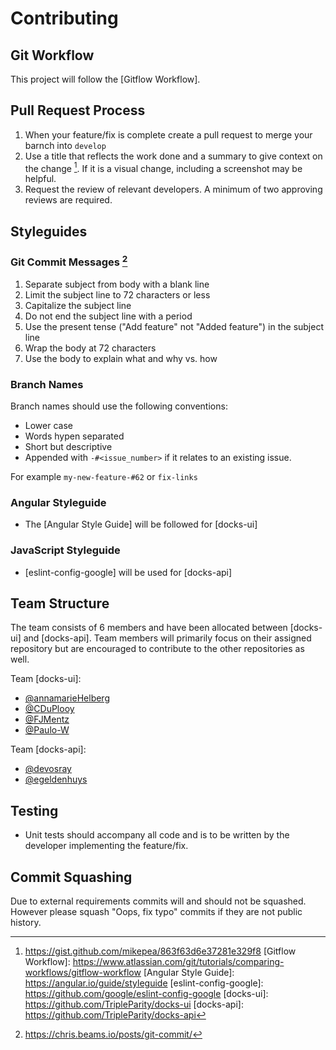 # Contributing

## Git Workflow
This project will follow the [Gitflow Workflow].

## Pull Request Process
1. When your feature/fix is complete create a pull request to merge your barnch
into `develop`
2. Use a title that reflects the work done and a summary to give context on the change [^2].
  If it is a visual change, including a screenshot may be helpful.
3. Request the review of relevant developers. A minimum of two approving reviews
  are required.

## Styleguides
### Git Commit Messages [^1]
1. Separate subject from body with a blank line
2. Limit the subject line to 72 characters or less
3. Capitalize the subject line
4. Do not end the subject line with a period
5. Use the present tense ("Add feature" not "Added feature") in the subject line
6. Wrap the body at 72 characters
7. Use the body to explain what and why vs. how

### Branch Names
Branch names should use the following conventions:
- Lower case
- Words hypen separated
- Short but descriptive
- Appended with `-#<issue_number>` if it relates to an existing issue.

For example `my-new-feature-#62` or `fix-links`

### Angular Styleguide
- The [Angular Style Guide] will be followed for [docks-ui]

### JavaScript Styleguide
- [eslint-config-google] will be used for [docks-api]

## Team Structure
The team consists of 6 members and have been allocated between [docks-ui]
and [docks-api]. Team members will primarily focus on their assigned repository
but are encouraged to contribute to the other repositories as well.

Team [docks-ui]:
  - [@annamarieHelberg](https://github.com/annamarieHelberg)
  - [@CDuPlooy](https://github.com/CDuPlooy)
  - [@FJMentz](https://github.com/FJMentz)
  - [@Paulo-W](https://github.com/Paulo-W)

Team [docks-api]:
  - [@devosray](https://github.com/devosray)
  - [@egeldenhuys](https://github.com/egeldenhuys)

## Testing
- Unit tests should accompany all code and is to be written by the developer implementing the feature/fix.

## Commit Squashing
Due to external requirements commits will and should not be squashed.
However please squash "Oops, fix typo" commits if they are not public history.

[^1]: https://chris.beams.io/posts/git-commit/
[^2]: https://gist.github.com/mikepea/863f63d6e37281e329f8
[Gitflow Workflow]: https://www.atlassian.com/git/tutorials/comparing-workflows/gitflow-workflow
[Angular Style Guide]: https://angular.io/guide/styleguide
[eslint-config-google]: https://github.com/google/eslint-config-google
[docks-ui]: https://github.com/TripleParity/docks-ui
[docks-api]: https://github.com/TripleParity/docks-api
